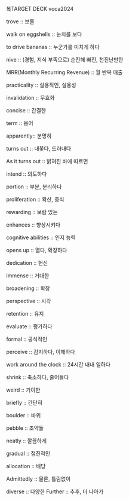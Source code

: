 복TARGET DECK
voca2024

trove :: 보물
<!--ID: 1704072135013-->
walk on eggshells :: 눈치를 보다
<!--ID: 1704608030460-->

to drive bananas :: 누군가를 미치게 하다
<!--ID: 1704608030464-->

nive :: (경험, 지식 부족으로) 순진해 빠진, 천진난만한
<!--ID: 1704608030466-->

MRR(Monthly Recurring Revenue) :: 월 반복 매출
<!--ID: 1704608030468-->

practicality :: 실용적인, 실용성
<!--ID: 1704608030470-->

invalidation :: 무효화
<!--ID: 1704608030471-->

concise :: 간결한
<!--ID: 1704608030473-->

term :: 용어
<!--ID: 1704608030474-->

apparently:: 분명히
<!--ID: 1704608030476-->

turns out :: 내쫒다, 드러내다
<!--ID: 1704608030477-->

As it turns out :: 밝혀진 바에 따르면
<!--ID: 1704608030478-->

intend :: 의도하다
<!--ID: 1704608030480-->

portion :: 부분, 분리하다
<!--ID: 1704608030481-->

proliferation :: 확산, 증식
<!--ID: 1704608030482-->

rewarding :: 보람 있는
<!--ID: 1704608030483-->

enhances :: 향상시키다
<!--ID: 1704608030484-->

cognitive abilities :: 인지 능력
<!--ID: 1704608030485-->

opens up :: 열다, 확장하다
<!--ID: 1704608030486-->

dedication :: 헌신
<!--ID: 1704608030487-->

immense :: 거대한
<!--ID: 1704608030488-->

broadening :: 확장
<!--ID: 1704608030489-->

perspective :: 시각
<!--ID: 1704608030490-->

retention :: 유지
<!--ID: 1705052603014-->

evaluate :: 평가하다
<!--ID: 1705052603017-->

formal :: 공식적인
<!--ID: 1705052603019-->

perceive :: 감지하다, 이해하다
<!--ID: 1705052603021-->

work around the clock :: 24시간 내내 일하다
<!--ID: 1705052603022-->

shrink :: 축소하다, 줄어들다
<!--ID: 1705052603023-->

weird :: 기이한
<!--ID: 1706536087773-->

briefly :: 간단히
<!--ID: 1706536087777-->

boulder :: 바위
<!--ID: 1706536087778-->

pebble :: 조약돌
<!--ID: 1706536087780-->

neatly :: 깔끔하게
<!--ID: 1706536087781-->

gradual :: 점진적인
<!--ID: 1706536087783-->

allocation :: 배당
<!--ID: 1706536087784-->

Admittedly :: 물론, 틀림없이
<!--ID: 1706536087786-->

diverse :: 다양한
Further :: 추후, 더 나아가
